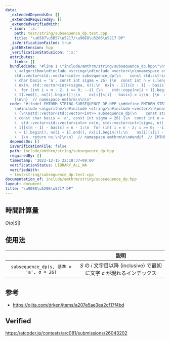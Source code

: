 ```yaml
---
data:
  _extendedDependsOn: []
  _extendedRequiredBy: []
  _extendedVerifiedWith:
  - icon: ':x:'
    path: test/string/subsequence_dp.test.cpp
    title: "\u6587\u5B57\u5217/\u90E8\u5206\u5217 DP"
  _isVerificationFailed: true
  _pathExtension: hpp
  _verificationStatusIcon: ':x:'
  attributes:
    links: []
  bundledCode: "#line 1 \"include/emthrm/string/subsequence_dp.hpp\"\n\n\n\n#include\
    \ <algorithm>\n#include <string>\n#include <vector>\n\nnamespace emthrm {\n\n\
    std::vector<std::vector<int>> subsequence_dp(\n    const std::string& s, const\
    \ char basis = 'a', const int sigma = 26) {\n  const int n = s.length();\n  std::vector<std::vector<int>>\
    \ nx(n, std::vector<int>(sigma, n));\n  nx[n - 1][s[n - 1] - basis] = n - 1;\n\
    \  for (int i = n - 2; i >= 0; --i) {\n    std::copy(nx[i + 1].begin(), nx[i +\
    \ 1].end(), nx[i].begin());\n    nx[i][s[i] - basis] = i;\n  }\n  return nx;\n\
    }\n\n}  // namespace emthrm\n\n\n"
  code: "#ifndef EMTHRM_STRING_SUBSEQUENCE_DP_HPP_\n#define EMTHRM_STRING_SUBSEQUENCE_DP_HPP_\n\
    \n#include <algorithm>\n#include <string>\n#include <vector>\n\nnamespace emthrm\
    \ {\n\nstd::vector<std::vector<int>> subsequence_dp(\n    const std::string& s,\
    \ const char basis = 'a', const int sigma = 26) {\n  const int n = s.length();\n\
    \  std::vector<std::vector<int>> nx(n, std::vector<int>(sigma, n));\n  nx[n -\
    \ 1][s[n - 1] - basis] = n - 1;\n  for (int i = n - 2; i >= 0; --i) {\n    std::copy(nx[i\
    \ + 1].begin(), nx[i + 1].end(), nx[i].begin());\n    nx[i][s[i] - basis] = i;\n\
    \  }\n  return nx;\n}\n\n}  // namespace emthrm\n\n#endif  // EMTHRM_STRING_SUBSEQUENCE_DP_HPP_\n"
  dependsOn: []
  isVerificationFile: false
  path: include/emthrm/string/subsequence_dp.hpp
  requiredBy: []
  timestamp: '2022-12-15 22:18:37+09:00'
  verificationStatus: LIBRARY_ALL_WA
  verifiedWith:
  - test/string/subsequence_dp.test.cpp
documentation_of: include/emthrm/string/subsequence_dp.hpp
layout: document
title: "\u90E8\u5206\u5217 DP"
---
```



## 時間計算量

$O(\sigma \lvert S \rvert)$


## 使用法

||説明|
|:--:|:--:|
|`subsequence_dp(s, 基準 = 'a', σ = 26)`|$S$ の $i$ 文字目以降 (inclusive) で最初に文字 $c$ が現れるインデックス|


## 参考

- https://qiita.com/drken/items/a207e5ae3ea2cf17f4bd


## Verified

https://atcoder.jp/contests/arc081/submissions/26043202
